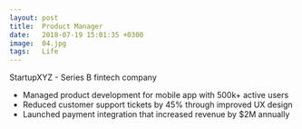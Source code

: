 ```yaml
---
layout: post
title:  Product Manager
date:   2018-07-19 15:01:35 +0300
image:  04.jpg
tags:   Life
---
```

StartupXYZ - Series B fintech company

- Managed product development for mobile app with 500k+ active users
- Reduced customer support tickets by 45% through improved UX design
- Launched payment integration that increased revenue by $2M annually